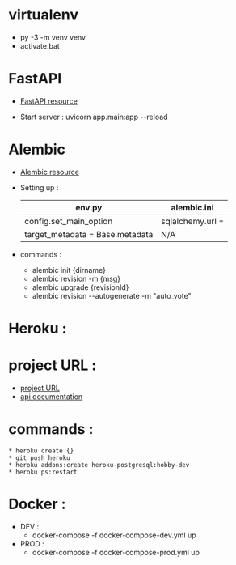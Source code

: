 
# virtualenv 
 * py -3 -m venv venv
 * activate.bat

# FastAPI

* [FastAPI resource](https://fastapi.tiangolo.com/tutorial/first-steps/)


* Start server :   uvicorn app.main:app --reload


# Alembic 

  * [Alembic resource](https://alembic.sqlalchemy.org/en/latest/)

  * Setting up :

    | env.py  | alembic.ini  |
    | ----------- | ----------- |
    | config.set_main_option  | sqlalchemy.url =  |
    | target_metadata = Base.metadata  | N/A | 

  * commands :

    * alembic init {dirname}
    * alembic revision -m {msg}
    * alembic upgrade {revisionId}
    * alembic revision --autogenerate  -m "auto_vote"

# Heroku :
  # project URL : 
  * [project URL](https://basfl-fastapi.herokuapp.com/)
  * [api documentation](https://basfl-fastapi.herokuapp.com/docs)
  
  # commands :
    * heroku create {}
    * git push heroku 
    * heroku addons:create heroku-postgresql:hobby-dev
    * heroku ps:restart

# Docker :
  *  DEV :
      *  docker-compose -f docker-compose-dev.yml up 
  * PROD :
    * docker-compose -f docker-compose-prod.yml up